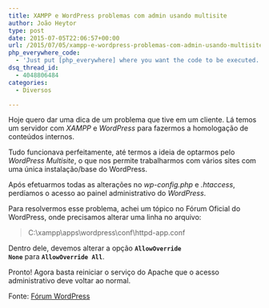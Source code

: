 ```yaml
---
title: XAMPP e WordPress problemas com admin usando multisite
author: João Heytor
type: post
date: 2015-07-05T22:06:57+00:00
url: /2015/07/05/xampp-e-wordpress-problemas-com-admin-usando-multisite/
php_everywhere_code:
  - 'Just put [php_everywhere] where you want the code to be executed.'
dsq_thread_id:
  - 4048806484
categories:
  - Diversos

---
```

Hoje quero dar uma dica de um problema que tive em um cliente. Lá temos um servidor com _XAMPP_ e _WordPress_ para fazermos a homologação de conteúdos internos.

Tudo funcionava perfeitamente, até termos a ideia de optarmos pelo _WordPress Multisite_, o que nos permite trabalharmos com vários sites com uma única instalação/base do WordPress.

Após efetuarmos todas as alterações no _wp-config.php_ e _.htaccess_, perdíamos o acesso ao painel administrativo do _WordPress_.

<!--more-->

Para resolvermos esse problema, achei um tópico no Fórum Oficial do WordPress, onde precisamos alterar uma linha no arquivo:

> C:\xampp\apps\wordpress\conf\httpd-app.conf

Dentro dele, devemos alterar a opção **`AllowOverride None`** para **`AllowOverride All`**.

Pronto! Agora basta reiniciar o serviço do Apache que o acesso administrativo deve voltar ao normal.

Fonte: <a href="https://wordpress.org/support/topic/multisite-localhost-xampp-subfolders-infinite-redirect-loop" target="_blank">Fórum WordPress</a>